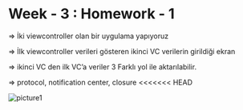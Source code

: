 # Week - 3 : Homework - 1

=> İki viewcontroller olan bir uygulama yapıyoruz

=> İlk viewcontroller verileri gösteren ikinci VC verilerin girildiği ekran 

=> ikinci VC den ilk VC’a veriler 3 Farklı yol ile aktarılabilir.

=> protocol, notification center, closure
<<<<<<< HEAD


![picture1](/Users/aliberkayberber/Documents/GitHub/week-3-homework-1-aliberkayberber/picture.png "picture1")

